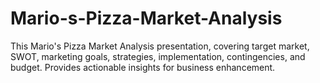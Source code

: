 # Mario-s-Pizza-Market-Analysis
This Mario's Pizza Market Analysis presentation, covering target market, SWOT, marketing goals, strategies, implementation, contingencies, and budget. Provides actionable insights for business enhancement.
